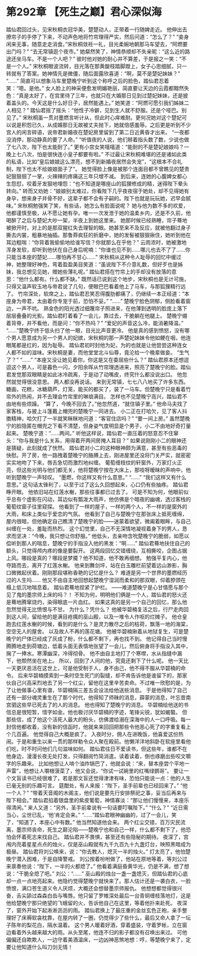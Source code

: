 # 第292章 【死生之巅】君心深似海
踏仙君回过头，见宋秋桐衣冠华美，楚楚动人，正带着一行随婢走近。
他伸出去撩帘子的手停了下来，不动声色地将竹帘理得严实，然后问道：“怎么了？”
“妾身闲来无事，随意走走消食。”宋秋桐敛衽一礼，目光柔婉地朝那马车望去，“阿燃要出门吗？”
“去无常镇逛个夜市。”
她粲然笑了，神情恭顺却不失亲昵：“这么近的路途还坐马车。不是一个人吧？”
彼时他对她的耐心并不算差，于是报之一笑：“不是一个人。”
宋秋桐眼波流转，目光落在那黄酸枝踏脚蹬上，女子心思细腻，只一转就有了答案。她神情先是微僵，随后面露欣喜道：“啊，莫不是楚妃妹妹？”
“……”
简直可以想象马车里楚晚宁听到这个称呼之后的脸色，踏仙君忍着笑：“嗯。是他。”
女人脸上的神采便愈发明媚艳丽，简直要让天边的云霞都黯然失色：“真是太好了，在宫里待了三年，也就只在大婚那日见到过楚妃妹妹，还是披着盖头的。今天这是什么好日子，居然能遇上。”
她笑道：“阿燃可愿引我们姊妹二人相见？”
踏仙君摇了摇头：“他性子冷僻，见到生人就不舒服。还是个哑巴。别见了。”
宋秋桐虽一贯对墨燃言听计从，但此时心痒难耐。更何况她对这个楚妃可以说是积怨已久，从成婚那日无故被丈夫抛下，她就倍感羞辱。之后更是听到不少宫人的闲言碎语，说帝君新婚夜在楚妃房里留到了第二日近黄昏才出来。
“一夜都没消停，那动静真的要了人命。”
“听值夜的人说，他们掰着指头数了数，少说也做了七八次，陛下也太能耐了。”
更有小宫女笑嘻嘻道：“能耐的不是楚妃娘娘吗？一晚上七八次，怕是很快连小皇子都要有啦。”
不过最让宋秋桐难堪的还是诸如此类的私语，比如“皇后娘娘这么漂亮，想不到新婚夜居然会失宠”，“这根本不合礼制，陛下也太不给娘娘面子了”。
她觉得脸上像是被那个连面目都不曾瞧见的楚贵妃狠狠掴了一掌，火辣辣的疼痛这三年只增不减。
到后来，连她的心腹婢女都心生怨怼，咬着牙发狠地埋怨：“也不知道是哪座山的狐狸修成的精，迷得陛下晕头转向。”
转而又劝她：“娘娘别太难过，你看陛下几乎夜夜宿于她处，却不见得她有身孕，想来身子并骨不好，这辈子都不会有子嗣的。陛下也就是玩玩她，迟早会腻味。”
宋秋桐勉强笑了笑，有些话，她怎么有脸面说呢？
她与他为数不多的欢爱，他都谨慎至极，从不愿让她有孕。唯一一次发泄于她的温柔乡内，还是不久前，他喝醉了之后与楚妃大吵一架，半夜上到她这里来。
她那时候已经熟睡，帘子蓦地被掀开时，对上的是那双猩红失去理智的眼。她甚至来不及反应，就被他翻过身子撕去内裳，粗暴地抽插。那鲁莽疯狂的折磨中，她的发髻被狠狠揪住，她听到他在耳边粗喘：“你背着我偷偷地给谁写信？你就那么在乎他？”
云雨浓时，她被激地浑身发软，却听到他伏在自己身后呢喃：“你谁也见不到……哪儿也去不了了……你只能当本座的楚妃……哪怕再不甘心……”
宋秋桐从这种令人耻辱的回忆中缓过神，她整理好神色，弯着盈盈美目笑道：“虽说陛下不介意礼数，但好歹也是姊妹，我总想见见她，赠她些薄礼呢。”
踏仙君搭在竹帘上的手却没有放落的意思：“他什么都有。什么都不缺。”
既然话已说到这个地步，宋秋桐也是无计可施，只得又温声软玉地与帝君说了几句，便眼巴巴看着他上了马车，与那狐狸精行远了。
竹帘深处，软席之上，踏仙君忍笑忍得腹肋都痛了，仍继续一本正经道：“本座身为帝君，太由着你专宠于前，恐怕不妥。”
“……”
楚晚宁脸色阴郁，侧脸看着窗边，一声不吭。
熟金色的阳光透过细篾帘子照进来，在他薄到透明的脸庞上落下层层叠叠的光影。踏仙君盯着看了一会儿，靠过去，干脆躺在他腿上。
楚晚宁绷着背脊，并不看他，而是问：“你不热吗？”
“爱妃的声音这么冷，能消暑降温。”
“……”楚晚宁终于低头扫了他一眼，目光比声音更冷。
他是真的感到愤怒，没有哪个男人愿意成为另一个男人的妃嫔，宋秋桐的那一声楚妃妹妹令他如鲠在咽，他连眼尾都是红的，因为耻辱。
踏仙君初时封他为妃，为的也就是让他尝尝这种连女人都不如的滋味。宋秋桐是妻，而他堂堂北斗仙尊，竟沦给一个晚辈做妾。
“生气了？”
“……”
“本座又没让她见着你，你这是又在委屈些什么？”
踏仙君原本还想逗逗这个男人，可是暮色一闪，夕阳余晖从竹帘理透进来，照亮了楚晚宁的脸。踏仙君发觉那双眼睛是如此冰冷疏离，于是动了动嘴皮，终究什么都没说出口。
他忽然就觉得很没意思。
两人都没再说话。
来到无常镇，七七八八地买了许多东西。糖画，花糕，冰糖葫芦，灯笼，能买的都买了，装了一马车。但楚晚宁只是看着竹帘外的热闹，并不去理会竹帘里的琳琅满目。
怎样也不见楚晚宁高兴，踏仙君不由地有些烦躁。
“算了，今晚不回去了。”他忽然道，“就住镇子里。”
他命马夫找了家客栈，与披上斗篷戴上帽兜的楚晚宁一同进去。
小二正在打哈欠，见了客人抖擞精神，哈欠打了一半就笑眯眯地问道：“客官住店吗？”
“要一间上房。”
虽然楚晚宁的脸隐匿在帽兜之下看不清楚，但身姿气度明显是个男子，小二不由地好奇打量起来。
楚晚宁道：“……两间。”
听他这样说，踏仙君一直压着的怒意忍不住窜头：“你与我是什么关系，用得着开两间房掩人耳目？”
如果说刚刚小二的眼神还是猜疑，此刻就成了恍然。
踏仙君对小二的这种眼神颇为满意，甚至有些恶毒的快慰。开了房，他一路拽着楚晚宁的胳膊上去，刚进屋里还没将门关严实，就密密实实地吻了下来，唇舌急切而激烈地纠缠。
葡萄缠枝纹的轩窗外，万家灯火正亮，但这些光明与他们都无关，他将楚晚宁按在大床上，那吱呀暧昧的声响中，他听到楚晚宁一声轻叹。
“墨燃，你这样又有什么意思。”
“……”
“我们这样又有什么意思。”
这句话太锋利了，以至于过了这么久回想起来，心口仍有些抽疼。
踏仙君睁开眼。
他依旧站在红莲水榭，那些往事都已过去了。
可是不知为何，他眼前似乎总有个虚影在闪动，耳边似有瓢泼大雨声，他仿佛是个暗夜的幽魂，透过客栈的葡萄纹窗子往里窥探。
他看到了一样的屋子，一样的两个人，不一样的是窗外的大雨，和床上类似于爱恋的气氛。
他看到了自己与楚晚宁在那张床上抵死缠绵，屋内很暗，但他确定自己瞧清了楚晚宁的脸——迷蒙着欲望，微阖着眼眸，与自己纠缠在一处，羞耻而热烈。
这个幻觉里，自己不无深情地凝视着身下的男人，恳求而坚决：“今晚，我只想让你舒服。”
他低头，去亲吻含吮楚晚宁的脆弱，如愿以偿听到那人的喘息，楚晚宁的手指没入他的黑发：“啊……”
踏仙君蓦地扶住自己的额头，只觉得颅内疼的像是要裂开。
这两段回忆交错缠绕，互相撕咬，企图占据上风。哪段是真的？哪段是梦魇？他不知道，他不敢再细想。
勉强平复内心，他夺路而去，离开了红莲水榭。
他来到舞剑坪，站在白玉雕栏前望着远山渺影，胸口微微起伏着。刚刚那段堪称香艳的记忆是什么？
难道是另一个世界的墨燃经历过的人生吗……
他又不由自主地回想起楚晚宁湿润而柔和的那双眼，仰着脖颈在榻上低沉地喘息着。
踏仙君蓦地捏紧了护栏。
——难道楚晚宁是心甘情愿与那个见了鬼的墨宗师上床的吗？！
不知为何，明明他们俩是一个人，踏仙君的怒火还是蓦地腾窜烧灼，染得眼底一片血红。
如果这真的是另一个自己的回忆，那么他忽然觉得无比愤恨与不甘。
为什么？凭什么？
他被华碧楠复活之后，行尸走肉回到这人间，留给他的是满目疮痍的巫山殿，以及一堆令人作呕的烂摊子。
他仓皇跑去红莲水榭的时候，看到的是什么？是灵力散尽之后的枯荷，飘落一地的海棠，空空无人的屋舍。
以及故人不再的莲花塘。
他被华碧楠揪着从地狱复生，可是楚晚宁的尸体已经成了灰成了粉，什么都不剩下，再也找不到。
他记得自己当时慢腾腾地走到荷塘边，低着头面无表情地张望了一会儿，然后俯身将手指没入其中，掬了一捧水。寒潭幽深，冷得彻骨。
他不由自主地打了个寒噤，水从指缝中漏下，他颓然坐在地上。
所以，回到了人间的他，究竟还剩下了什么呢。
他一天比一天更厌恶活在这世上，可是他受制于人，身不由己，他不得不服从华碧楠的命令。
后来华碧楠摸索到一条时空生死门的裂缝，却不肯告诉他是谁留下的，那家伙自己兴高采烈地去了另一个红尘，留他在这里辛苦卖命。不过唯一欣慰的是，为了让他做事心里有谱，华碧楠隔三差五会设法给他送些消息。
于是他得知了自己还有一部分魂灵重生在了那个时代，他得知了师昧的消息，薛蒙的消息，叶忘昔南宫驷这些早已死去了的人的消息。
他也得知了楚晚宁的消息。
华碧楠给他送的书信总是很短暂，惜字如金。他也极讨厌华碧楠的字迹，笔锋尖锐，犹如蝎螯。
但那些信，成了他这个活死人最大的盼头，仿佛渡给溺在深海中的人一口呼吸。每一封信他都收着，没有新的信函时，他就来来回回把那些令他恶心死了的字重复看上个几百遍。
他觉得自己大概是疯了。
入夜时分，佣人在进晚饭，他喜爱这份热闹。于是和重生以来一贯的那样勒令众人聚在殿前。他懒洋洋地斜卧在软座里看他们吃，时不时问他们几句滋味如何。
踏仙君往日不爱读书，但这些年，谁都不在他身边，漫漫长夜无处打发，只得翻阅竹简消遣。读着读着，倒也琢磨出些咬文嚼字的乐趣来。
比如他想让人啃个油炸锅巴了，他就会说：“来，替本座尝个平地一声雷”，他想让人嚼根菠菜了，他又会说，“你试一试碗里的红嘴绿鹦哥”。
要让一个文盲读书已经很难了，若是那文盲还觉得津津有味，恐怕只能说一点：他的人生已毫无别的乐趣可言。
筵酣处，有人来报：“陛下，圣手前辈也已经回来了。”
“他一个人？”
“带着天音阁的木阁主，他们说是要先行安排祭祀之事，妥当后再来与陛下相会。”
踏仙君掐着银盘里的紫皮葡萄，神情寡淡：“那让他们慢慢来，本座乐得清闲。”
来人又道：“另外，圣手前辈说有一句话要叮嘱陛下。”
“什么？”
“近日需当心，尘世已乱，‘他’肯定会来。”
“……”踏仙君眼神幽幽的，过了一会儿，笑了，“知道了，本座心中有数。”
他当然知道他会来。
两个红尘交错，百万灾民流离，墨宗师丧命，死生之巅沦陷——楚晚宁也和自己一样，什么都不剩下了，他恐怕会怀着死志来找自己。
踏仙君并不畏惧，甚至还有些隐秘的期待。
夜深了，宫闱内亮着星星点点的烛火，仅是巫山殿就有九千九百九十九盏灯台，映照黑暗成为极昼。
踏仙君将刘公唤来，说：“你去教人，熄灭一半的烛火。”
灯太亮了，他怕楚晚宁潜入困难，于是自降警戒。
刘公按着吩咐做了，他站在原地等着，等刘公过来禀奏他说：“陛下，一半的火都熄了。”
他看着满庭昏黄华光，仍是不满，想了想说：“干脆全熄了吧。”
刘公：“……”
巫山殿的烛台一盏一盏熄灭，但踏仙君的心底却一点一点地亮起来。他隐约觉得楚晚宁就快来了。那人估计还是一袭白衣，一脸愤恨，满口苍生道义令人厌烦，大概还会想替墨宗师报仇。
他想想都觉得很兴奋，舌尖舔过森森白齿与嘴唇。他只留了罗帷深处最后一台青铜缠枝落地灯，这是他给楚晚宁那只绝望的飞蛾留的火，告诉他自己在这里，等着他扑来赴死。
夜深了，窗外开始下起淅淅沥沥的雨。
踏仙君换上了最庄重的金丝玄色正袍，亲手整理好了床褥软衾枕靠，在屋内转了一圈，仍觉得少了些什么，最后又命人拿了一坛子陈年的梨花白，隔水温着。
这个男人暖着好酒，穿着盛装，守着罗帐，立在窗边看着外头越来越大的雨。从头至尾，他连不归的影子都没有召唤出来过。
可他偏偏还自欺欺人，一边守着美酒温床，一边凶神恶煞地想：哼，等楚晚宁来了，定要让他知道什么叫刀剑无情！
